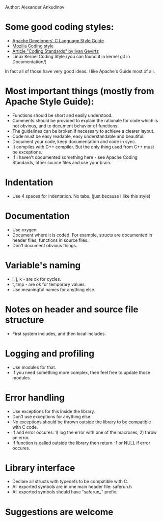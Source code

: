 Author: Alexander Ankudinov

# Some good coding styles:
 * [Apache Developers' C Language Style Guide](http://httpd.apache.org/dev/styleguide.html)
 * [Mozilla Coding style](https://developer.mozilla.org/En/Developer_Guide/Coding_Style)
 * [Article "Coding Standards" by Ivan Gevirtz](http://www.ivanism.com/Articles/CodingStandards.html)
 * Linux Kernel Coding Style (you can found it in kernel git in Documentation/)

In fact all of those have very good ideas. I like Apache's Guide most of all.

# Most important things (mostly from Apache Style Guide):
 * Functions should be short and easily understood.
 * Comments should be provided to explain the rationale for code which is not obvious, and to document behavior of functions.
 * The guidelines can be broken if necessary to achieve a clearer layout.
 * Code must be easy readable, easy understandable and beautiful.
 * Document your code, keep documentation and code in sync.
 * It compiles with C++ compiler. But the only thing used from C++ must be exceptions.
 * If I haven't documented something here - see Apache Coding Standards, other source files and use your brain. 

# Indentation
 * Use 4 spaces for indentation. No tabs. (just because I like this style)

# Documentation
 * Use oxygen
 * Document where it is coded. For example, structs are documented in header files, functions in source files.
 * Don't document obvious things.

# Variable's naming
 * i, j, k - are ok for cycles.
 * t, tmp - are ok for temporary values.
 * Use meaningful names for anything else.

# Notes on header and source file structure
 * First system includes, and then local includes.

# Logging and profiling
 * Use modules for that.
 * If you need something more complex, then feel free to update those modules.

# Error handling
 * Use exceptions for this inside the library.
 * Don't use exceptions for anything else.
 * No exceptions should be thrown outside the library to be compatible with C code.
 * If and error occures: 1) log the error with one of the macroses, 2) throw an error.
 * If function is called outside the library then return -1 or NULL if error occures.

# Library interface
 * Declare all structs with typedefs to be compatible with C.
 * All exported symbols are in one main header file: saferun.h
 * All exported symbols should have "saferun\_" prefix.

# Suggestions are welcome
